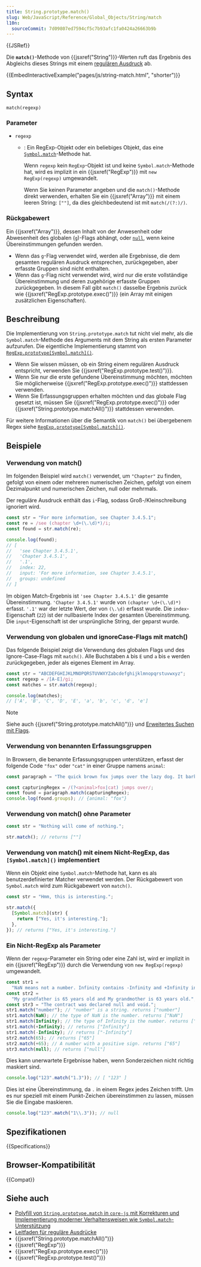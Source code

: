```yaml
---
title: String.prototype.match()
slug: Web/JavaScript/Reference/Global_Objects/String/match
l10n:
  sourceCommit: 7d09807ed7594cf5c7b93afc1fa0424a26663b9b
---
```


{{JSRef}}

Die **`match()`**-Methode von {{jsxref("String")}}-Werten ruft das Ergebnis des Abgleichs dieses Strings mit einem [regulären Ausdruck](/de/docs/Web/JavaScript/Guide/Regular_expressions) ab.

{{EmbedInteractiveExample("pages/js/string-match.html", "shorter")}}

## Syntax

```js-nolint
match(regexp)
```

### Parameter

- `regexp`

  - : Ein RegExp-Objekt oder ein beliebiges Objekt, das eine [`Symbol.match`](/de/docs/Web/JavaScript/Reference/Global_Objects/Symbol/match)-Methode hat.

    Wenn `regexp` kein `RegExp`-Objekt ist und keine `Symbol.match`-Methode hat, wird es implizit in ein {{jsxref("RegExp")}} mit `new RegExp(regexp)` umgewandelt.

    Wenn Sie keinen Parameter angeben und die `match()`-Methode direkt verwenden, erhalten Sie ein {{jsxref("Array")}} mit einem leeren String: `[""]`, da dies gleichbedeutend ist mit `match(/(?:)/)`.

### Rückgabewert

Ein {{jsxref("Array")}}, dessen Inhalt von der Anwesenheit oder Abwesenheit des globalen (`g`)-Flags abhängt, oder [`null`](/de/docs/Web/JavaScript/Reference/Operators/null), wenn keine Übereinstimmungen gefunden werden.

- Wenn das `g`-Flag verwendet wird, werden alle Ergebnisse, die dem gesamten regulären Ausdruck entsprechen, zurückgegeben, aber erfasste Gruppen sind nicht enthalten.
- Wenn das `g`-Flag nicht verwendet wird, wird nur die erste vollständige Übereinstimmung und deren zugehörige erfasste Gruppen zurückgegeben. In diesem Fall gibt `match()` dasselbe Ergebnis zurück wie {{jsxref("RegExp.prototype.exec()")}} (ein Array mit einigen zusätzlichen Eigenschaften).

## Beschreibung

Die Implementierung von `String.prototype.match` tut nicht viel mehr, als die `Symbol.match`-Methode des Arguments mit dem String als ersten Parameter aufzurufen. Die eigentliche Implementierung stammt von [`RegExp.prototype[Symbol.match]()`](/de/docs/Web/JavaScript/Reference/Global_Objects/RegExp/Symbol.match).

- Wenn Sie wissen müssen, ob ein String einem regulären Ausdruck entspricht, verwenden Sie {{jsxref("RegExp.prototype.test()")}}.
- Wenn Sie nur die erste gefundene Übereinstimmung möchten, möchten Sie möglicherweise {{jsxref("RegExp.prototype.exec()")}} stattdessen verwenden.
- Wenn Sie Erfassungsgruppen erhalten möchten und das globale Flag gesetzt ist, müssen Sie {{jsxref("RegExp.prototype.exec()")}} oder {{jsxref("String.prototype.matchAll()")}} stattdessen verwenden.

Für weitere Informationen über die Semantik von `match()` bei übergebenem Regex siehe [`RegExp.prototype[Symbol.match]()`](/de/docs/Web/JavaScript/Reference/Global_Objects/RegExp/Symbol.match).

## Beispiele

### Verwendung von match()

Im folgenden Beispiel wird `match()` verwendet, um `"Chapter"` zu finden, gefolgt von einem oder mehreren numerischen Zeichen, gefolgt von einem Dezimalpunkt und numerischen Zeichen, null oder mehrmals.

Der reguläre Ausdruck enthält das `i`-Flag, sodass Groß-/Kleinschreibung ignoriert wird.

```js
const str = "For more information, see Chapter 3.4.5.1";
const re = /see (chapter \d+(\.\d)*)/i;
const found = str.match(re);

console.log(found);
// [
//   'see Chapter 3.4.5.1',
//   'Chapter 3.4.5.1',
//   '.1',
//   index: 22,
//   input: 'For more information, see Chapter 3.4.5.1',
//   groups: undefined
// ]
```

Im obigen Match-Ergebnis ist `'see Chapter 3.4.5.1'` die gesamte Übereinstimmung. `'Chapter 3.4.5.1'` wurde von `(chapter \d+(\.\d)*)` erfasst. `'.1'` war der letzte Wert, der von `(\.\d)` erfasst wurde. Die `index`-Eigenschaft (`22`) ist der nullbasierte Index der gesamten Übereinstimmung. Die `input`-Eigenschaft ist der ursprüngliche String, der geparst wurde.

### Verwendung von globalen und ignoreCase-Flags mit match()

Das folgende Beispiel zeigt die Verwendung des globalen Flags und des Ignore-Case-Flags mit `match()`. Alle Buchstaben `A` bis `E` und `a` bis `e` werden zurückgegeben, jeder als eigenes Element im Array.

```js
const str = "ABCDEFGHIJKLMNOPQRSTUVWXYZabcdefghijklmnopqrstuvwxyz";
const regexp = /[A-E]/gi;
const matches = str.match(regexp);

console.log(matches);
// ['A', 'B', 'C', 'D', 'E', 'a', 'b', 'c', 'd', 'e']
```

> [!NOTE]
> Siehe auch {{jsxref("String.prototype.matchAll()")}} und [Erweitertes Suchen mit Flags](/de/docs/Web/JavaScript/Guide/Regular_expressions#advanced_searching_with_flags).

### Verwendung von benannten Erfassungsgruppen

In Browsern, die benannte Erfassungsgruppen unterstützen, erfasst der folgende Code `"fox"` oder `"cat"` in einer Gruppe namens `animal`:

```js
const paragraph = "The quick brown fox jumps over the lazy dog. It barked.";

const capturingRegex = /(?<animal>fox|cat) jumps over/;
const found = paragraph.match(capturingRegex);
console.log(found.groups); // {animal: "fox"}
```

### Verwendung von match() ohne Parameter

```js
const str = "Nothing will come of nothing.";

str.match(); // returns [""]
```

### Verwendung von match() mit einem Nicht-RegExp, das `[Symbol.match]()` implementiert

Wenn ein Objekt eine `Symbol.match`-Methode hat, kann es als benutzerdefinierter Matcher verwendet werden. Der Rückgabewert von `Symbol.match` wird zum Rückgabewert von `match()`.

```js
const str = "Hmm, this is interesting.";

str.match({
  [Symbol.match](str) {
    return ["Yes, it's interesting."];
  },
}); // returns ["Yes, it's interesting."]
```

### Ein Nicht-RegExp als Parameter

Wenn der `regexp`-Parameter ein String oder eine Zahl ist, wird er implizit in ein {{jsxref("RegExp")}} durch die Verwendung von `new RegExp(regexp)` umgewandelt.

```js
const str1 =
  "NaN means not a number. Infinity contains -Infinity and +Infinity in JavaScript.";
const str2 =
  "My grandfather is 65 years old and My grandmother is 63 years old.";
const str3 = "The contract was declared null and void.";
str1.match("number"); // "number" is a string. returns ["number"]
str1.match(NaN); // the type of NaN is the number. returns ["NaN"]
str1.match(Infinity); // the type of Infinity is the number. returns ["Infinity"]
str1.match(+Infinity); // returns ["Infinity"]
str1.match(-Infinity); // returns ["-Infinity"]
str2.match(65); // returns ["65"]
str2.match(+65); // A number with a positive sign. returns ["65"]
str3.match(null); // returns ["null"]
```

Dies kann unerwartete Ergebnisse haben, wenn Sonderzeichen nicht richtig maskiert sind.

```js
console.log("123".match("1.3")); // [ "123" ]
```

Dies ist eine Übereinstimmung, da `.` in einem Regex jedes Zeichen trifft. Um es nur speziell mit einem Punkt-Zeichen übereinstimmen zu lassen, müssen Sie die Eingabe maskieren.

```js
console.log("123".match("1\\.3")); // null
```

## Spezifikationen

{{Specifications}}

## Browser-Kompatibilität

{{Compat}}

## Siehe auch

- [Polyfill von `String.prototype.match` in `core-js` mit Korrekturen und Implementierung moderner Verhaltensweisen wie `Symbol.match`-Unterstützung](https://github.com/zloirock/core-js#ecmascript-string-and-regexp)
- [Leitfaden für reguläre Ausdrücke](/de/docs/Web/JavaScript/Guide/Regular_expressions)
- {{jsxref("String.prototype.matchAll()")}}
- {{jsxref("RegExp")}}
- {{jsxref("RegExp.prototype.exec()")}}
- {{jsxref("RegExp.prototype.test()")}}
